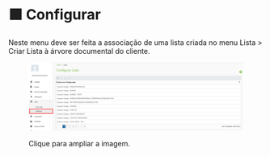 # 🟩 Configurar

Neste menu deve ser feita a associação de uma lista criada no menu Lista > Criar Lista à árvore documental do cliente.   &#x20;

<figure><img src="../.gitbook/assets/lista02.png" alt=""><figcaption><p>Clique para ampliar a imagem.</p></figcaption></figure>
